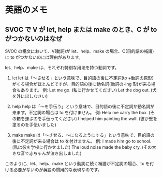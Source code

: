 # 英語のメモ

## SVOC で V が let, help または make のとき、C が to がつかないのはなぜ

SVOC の構文において、V(動詞)が let、help、make の場合、C(目的語の補語)に to がつかないのには理由があります。

let、help、make は、それぞれ特別な用法を持つ動詞です。

1. let
   let は「〜させる」という意味で、目的語の後に不定詞(to +動詞の原形)がくる場合がほとんどですが、目的語の後に動名詞(動詞の-ing 形)が来る場合もあります。
   例: Let me go. (私に行かせてください)
   Let the dog out. (犬を外に出しなさい)

2. help
   help は「〜を手伝う」という意味で、目的語の後に不定詞か動名詞が来ます。不定詞の場合は to を付けません。
   例: Help me carry the box. (その箱を運ぶのを手伝ってください)
   I helped him painting the wall. (彼が壁を塗るのを手伝いました)

3. make
   make は「〜させる、〜になるようにする」という意味で、目的語の後に不定詞が来る場合は to を付けません。
   例: I made him go to school. (私は彼を学校に行かせました)
   The loud noise made the baby cry. (その大きな音で赤ちゃんが泣き出しました)

このように、let、help、make という動詞に続く補語が不定詞の場合、to を付ける必要がないのが英語の慣用的な表現なのです。
